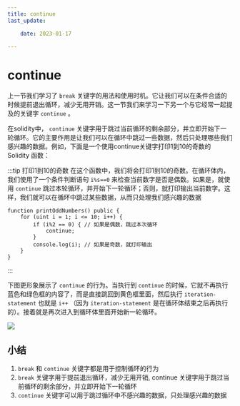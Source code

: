 ```yaml
---
title: continue
last_update:

    date: 2023-01-17

---
```


# continue

上一节我们学习了 `break` 关键字的用法和使用时机。它让我们可以在条件合适的时候提前退出循环，减少无用开销。这一节我们来学习一下另一个与它经常一起提及的关键字 `continue` 。

在solidity中， `continue` 关键字用于跳过当前循环的剩余部分，并立即开始下一轮循环。它的主要作用是让我们可以在循环中跳过一些数据，然后只处理哪些我们感兴趣的数据。例如，下面是一个使用continue关键字打印1到10的奇数的 Solidity 函数：

:::tip 打印1到10的奇数
在这个函数中，我们将会打印1到10的奇数。在循环体内，我们使用了一个条件判断语句 `i%s==0` 来检查当前数字是否是偶数。如果是，就使用 `continue` 跳过本轮循环，并开始下一轮循环；否则，就打印输出当前数字。这样，我们就可以在循环中跳过某些数据，从而只处理我们感兴趣的数据

```solidity
function printOddNumbers() public {
    for (uint i = 1; i <= 10; i++) {
        if (i%2 == 0) { // 如果是偶数，跳过本次循环
            continue;
        }
        console.log(i); // 如果是奇数，就打印输出
    }
}
```

:::

下图更形象展示了 `continue` 的行为。当执行到 `continue` 的时候，它就不再执行蓝色和绿色框的内容了，而是直接跳回到黄色框里面，然后执行 `iteration-statement` 也就是 `i++` （因为 `iteration-statement` 是在循环体结束之后再执行的）。接着就是再次进入到循环体里面开始新一轮循环。

![](./assets/continue/757a73c67fcc4e14896a6874430573b6.png)

## 小结

1. `break` 和 `continue` 关键字都是用于控制循环的行为
2. `break` 关键字用于提前退出循环，减少无用开销, continue 关键字用于跳过当前循环的剩余部分，并立即开始下一轮循环
3. `continue` 关键字可以用于跳过循环中不感兴趣的数据，只处理感兴趣的数据
